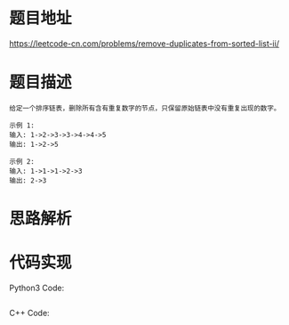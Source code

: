 # **题目地址**
https://leetcode-cn.com/problems/remove-duplicates-from-sorted-list-ii/
# **题目描述**
```
给定一个排序链表，删除所有含有重复数字的节点，只保留原始链表中没有重复出现的数字。

示例 1:
输入: 1->2->3->3->4->4->5
输出: 1->2->5

示例 2:
输入: 1->1->1->2->3
输出: 2->3
```
# **思路解析**
# **代码实现**
Python3 Code:
```

```
C++ Code:
```

```
